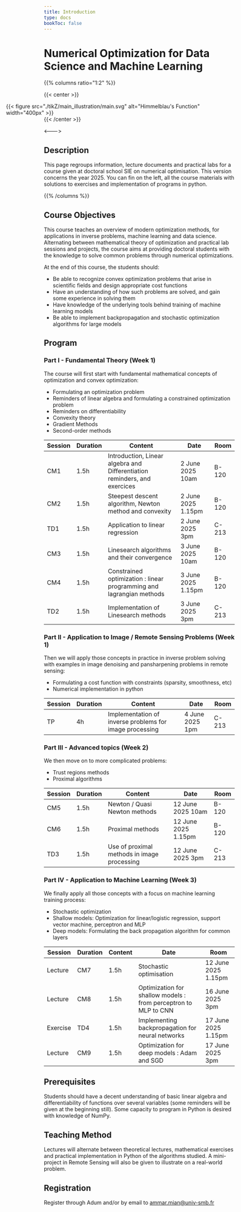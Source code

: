 ```yaml
---
title: Introduction
type: docs
bookToc: false
---
```


# Numerical Optimization for Data Science and Machine Learning


{{% columns ratio="1:2" %}} <!-- begin columns block -->

{{< center >}}
<div style="margin-left:-100px; ">
{{< figure
  src="./tikZ/main_illustration/main.svg"
  alt="Himmelblau's Function"
  width="400px"
>}}
</div>
{{< /center >}}

<---> <!-- magic separator, between columns -->

## Description 

This page regroups information, lecture documents and practical labs for a course given at doctoral school SIE on numerical optimisation. This version concerns the year 2025. You can fin on the left, all the course materials with solutions to exercises and implementation of programs in python.

{{% /columns %}}

## Course Objectives

This course teaches an overview of modern optimization methods, for applications in inverse problems, machine learning and data science. Alternating between mathematical theory of optimization and practical lab sessions and projects, the course aims at providing doctoral students with the knowledge to solve common problems through numerical optimizations. 

At the end of this course, the students should:

* Be able to recognize convex optimization problems that arise in scientific fields and design appropriate cost functions
* Have an understanding of how such problems are solved, and gain some experience in solving them
* Have knowledge of the underlying tools behind training of machine learning models
* Be able to implement backpropagation and stochastic optimization algorithms for large models



## Program

### Part I - Fundamental Theory (Week 1)

The course will first start with fundamental mathematical concepts of optimization and convex optimization:

* Formulating an optimization problem
* Reminders of linear algebra and formulating a constrained optimization problem
* Reminders on differentiability
* Convexity theory
* Gradient Methods
* Second-order methods

 Session | Duration | Content | Date | Room |
---------|----------|---------|------|----------|
 CM1 | 1.5h | Introduction, Linear algebra and Differentiation reminders, and exercices | 2 June 2025 10am | B-120 |
 CM2 | 1.5h | Steepest descent algorithm, Newton method and convexity | 2 June 2025 1.15pm | B-120 |
 TD1 | 1.5h | Application to linear regression | 2 June 2025 3pm | C-213 |
 CM3 | 1.5h | Linesearch algorithms and their convergence | 3 June 2025 10am | B-120 |
 CM4 | 1.5h | Constrained optimization : linear programming and lagrangian methods | 3 June 2025 1.15pm | B-120 |
 TD2 | 1.5h | Implementation of Linesearch methods | 3 June 2025 3pm | C-213 |

### Part II - Application to Image / Remote Sensing Problems (Week 1)

Then we will apply those concepts in practice in inverse problem solving with examples in image denoising and pansharpening problems in remote sensing:

* Formulating a cost function with constraints (sparsity, smoothness, etc)
* Numerical implementation in python

 Session | Duration | Content | Date | Room |
---------|----------|---------|------|------|
 TP | 4h | Implementation of inverse problems for image processing | 4 June 2025 1pm | C-213 |

### Part III - Advanced topics (Week 2)

We then move on to more complicated problems:

* Trust regions methods 
* Proximal algorithms

| Session | Duration | Content | Date | Room |
|---------|----------|---------|------|------|
| CM5 | 1.5h | Newton / Quasi Newton methods | 12 June 2025 10am | B-120 |
| CM6 | 1.5h | Proximal methods | 12 June 2025 1.15pm | B-120 |
| TD3 | 1.5h | Use of proximal methods in image processing | 12 June 2025 3pm | C-213 |

### Part IV - Application to Machine Learning (Week 3)

We finally apply all those concepts with a focus on machine learning training process:

* Stochastic optimization 
* Shallow models: Optimization for linear/logistic regression, support vector machine, perceptron and MLP
* Deep models: Formulating the back propagation algorithm for common layers

| Session | Duration | Content | Date | Room |
|---------|----------|---------|------|------|
| Lecture | CM7 | 1.5h | Stochastic optimisation | 12 June 2025 1.15pm | B-120 |
| Lecture | CM8 | 1.5h | Optimization for shallow models : from perceptron to MLP to CNN | 16 June 2025 3pm | B-120 |
| Exercise | TD4 | 1.5h | Implementing backpropagation for neural networks | 17 June 2025 1.15pm | C-213 |
| Lecture | CM9 | 1.5h | Optimization for deep models : Adam and SGD | 17 June 2025 3pm | B-120 |

## Prerequisites

Students should have a decent understanding of basic linear algebra and differentiability of functions over several variables (some reminders will be given at the beginning still). Some capacity to program in Python is desired with knowledge of NumPy.

## Teaching Method

Lectures will alternate between theoretical lectures, mathematical exercises and practical implementation in Python of the algorithms studied. A mini-project in Remote Sensing will also be given to illustrate on a real-world problem.

## Registration

Register through Adum and/or by email to ammar.mian@univ-smb.fr
